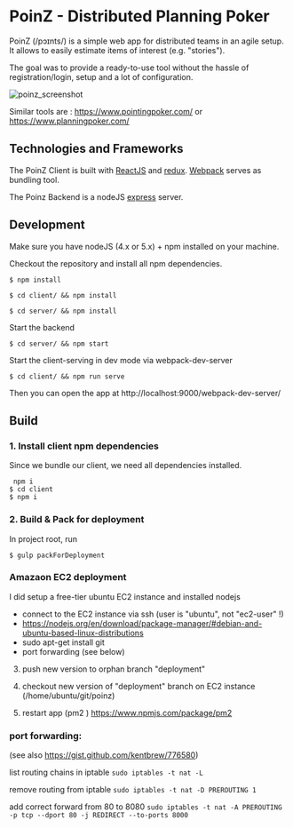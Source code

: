 # PoinZ - Distributed Planning Poker

PoinZ (/pɔɪnts/) is a simple web app for distributed teams in an agile setup. It allows to easily estimate items of interest (e.g. "stories").

The goal was to provide a ready-to-use tool without the hassle of registration/login, setup and a lot of configuration.

![poinz_screenshot](https://cloud.githubusercontent.com/assets/1777143/13347877/846c4630-dc70-11e5-8c04-e5a03d18645d.png)

Similar tools are : https://www.pointingpoker.com/ or https://www.planningpoker.com/

## Technologies and Frameworks

The PoinZ Client is built with [ReactJS](https://facebook.github.io/react/) and [redux](https://github.com/reactjs/redux).
[Webpack](https://webpack.github.io/) serves as bundling tool.

The Poinz Backend is a nodeJS [express](http://expressjs.com/) server.


## Development

Make sure you have nodeJS (4.x or 5.x) + npm installed on  your machine.

Checkout the repository and install all npm dependencies.

`$ npm install`

`$ cd client/ && npm install`

`$ cd server/ && npm install`

Start the backend

`$ cd server/ && npm start`

Start the client-serving in dev mode via webpack-dev-server

`$ cd client/ && npm run serve`

Then you can open the app at http://localhost:9000/webpack-dev-server/


## Build

### 1. Install client npm dependencies

Since we bundle our client, we need all dependencies installed.

```
 npm i
$ cd client
$ npm i
```

### 2. Build & Pack for deployment

In project root, run

```
$ gulp packForDeployment
```

### Amazaon EC2 deployment

I did setup a free-tier ubuntu EC2 instance and installed nodejs

- connect to the EC2 instance via ssh (user is "ubuntu", not "ec2-user" !)
- https://nodejs.org/en/download/package-manager/#debian-and-ubuntu-based-linux-distributions
- sudo apt-get install git
- port forwarding (see below)

3. push new version to orphan branch "deployment"

4. checkout new version of "deployment" branch on EC2 instance (/home/ubuntu/git/poinz)

5. restart app (pm2 ) https://www.npmjs.com/package/pm2

### port forwarding:

(see also https://gist.github.com/kentbrew/776580)

list routing chains in iptable
`sudo iptables -t nat -L`

remove routing from iptable
`sudo iptables -t nat -D PREROUTING 1`

add correct forward from 80 to 8080
`sudo iptables -t nat -A PREROUTING -p tcp --dport 80 -j REDIRECT --to-ports 8000`
